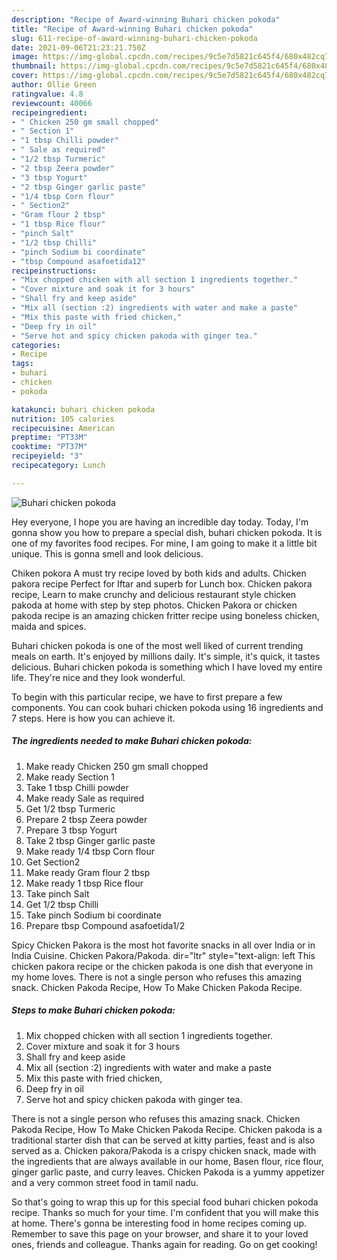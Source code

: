 ```yaml
---
description: "Recipe of Award-winning Buhari chicken pokoda"
title: "Recipe of Award-winning Buhari chicken pokoda"
slug: 611-recipe-of-award-winning-buhari-chicken-pokoda
date: 2021-09-06T21:23:21.750Z
image: https://img-global.cpcdn.com/recipes/9c5e7d5821c645f4/680x482cq70/buhari-chicken-pokoda-recipe-main-photo.jpg
thumbnail: https://img-global.cpcdn.com/recipes/9c5e7d5821c645f4/680x482cq70/buhari-chicken-pokoda-recipe-main-photo.jpg
cover: https://img-global.cpcdn.com/recipes/9c5e7d5821c645f4/680x482cq70/buhari-chicken-pokoda-recipe-main-photo.jpg
author: Ollie Green
ratingvalue: 4.8
reviewcount: 40066
recipeingredient:
- " Chicken 250 gm small chopped"
- " Section 1"
- "1 tbsp Chilli powder"
- " Sale as required"
- "1/2 tbsp Turmeric"
- "2 tbsp Zeera powder"
- "3 tbsp Yogurt"
- "2 tbsp Ginger garlic paste"
- "1/4 tbsp Corn flour"
- " Section2"
- "Gram flour 2 tbsp"
- "1 tbsp Rice flour"
- "pinch Salt"
- "1/2 tbsp Chilli"
- "pinch Sodium bi coordinate"
- "tbsp Compound asafoetida12"
recipeinstructions:
- "Mix chopped chicken with all section 1 ingredients together."
- "Cover mixture and soak it for 3 hours"
- "Shall fry and keep aside"
- "Mix all (section :2) ingredients with water and make a paste"
- "Mix this paste with fried chicken,"
- "Deep fry in oil"
- "Serve hot and spicy chicken pakoda with ginger tea."
categories:
- Recipe
tags:
- buhari
- chicken
- pokoda

katakunci: buhari chicken pokoda 
nutrition: 105 calories
recipecuisine: American
preptime: "PT33M"
cooktime: "PT37M"
recipeyield: "3"
recipecategory: Lunch

---
```



![Buhari chicken pokoda](https://img-global.cpcdn.com/recipes/9c5e7d5821c645f4/680x482cq70/buhari-chicken-pokoda-recipe-main-photo.jpg)

Hey everyone, I hope you are having an incredible day today. Today, I'm gonna show you how to prepare a special dish, buhari chicken pokoda. It is one of my favorites food recipes. For mine, I am going to make it a little bit unique. This is gonna smell and look delicious.

Chiken pokora A must try recipe loved by both kids and adults. Chicken pakora recipe Perfect for Iftar and superb for Lunch box. Chicken pakora recipe, Learn to make crunchy and delicious restaurant style chicken pakoda at home with step by step photos. Chicken Pakora or chicken pakoda recipe is an amazing chicken fritter recipe using boneless chicken, maida and spices.

Buhari chicken pokoda is one of the most well liked of current trending meals on earth. It's enjoyed by millions daily. It's simple, it's quick, it tastes delicious. Buhari chicken pokoda is something which I have loved my entire life. They're nice and they look wonderful.


To begin with this particular recipe, we have to first prepare a few components. You can cook buhari chicken pokoda using 16 ingredients and 7 steps. Here is how you can achieve it.

<!--inarticleads1-->

##### The ingredients needed to make Buhari chicken pokoda:

1. Make ready  Chicken 250 gm small chopped
1. Make ready  Section 1
1. Take 1 tbsp Chilli powder
1. Make ready  Sale as required
1. Get 1/2 tbsp Turmeric
1. Prepare 2 tbsp Zeera powder
1. Prepare 3 tbsp Yogurt
1. Take 2 tbsp Ginger garlic paste
1. Make ready 1/4 tbsp Corn flour
1. Get  Section2
1. Make ready Gram flour 2 tbsp
1. Make ready 1 tbsp Rice flour
1. Take pinch Salt
1. Get 1/2 tbsp Chilli
1. Take pinch Sodium bi coordinate
1. Prepare tbsp Compound asafoetida1/2


Spicy Chicken Pakora is the most hot favorite snacks in all over India or in India Cuisine. Chicken Pakora/Pakoda. dir=&#34;ltr&#34; style=&#34;text-align: left This chicken pakora recipe or the chicken pakoda is one dish that everyone in my home loves. There is not a single person who refuses this amazing snack. Chicken Pakoda Recipe, How To Make Chicken Pakoda Recipe. 

<!--inarticleads2-->

##### Steps to make Buhari chicken pokoda:

1. Mix chopped chicken with all section 1 ingredients together.
1. Cover mixture and soak it for 3 hours
1. Shall fry and keep aside
1. Mix all (section :2) ingredients with water and make a paste
1. Mix this paste with fried chicken,
1. Deep fry in oil
1. Serve hot and spicy chicken pakoda with ginger tea.


There is not a single person who refuses this amazing snack. Chicken Pakoda Recipe, How To Make Chicken Pakoda Recipe. Chicken pakoda is a traditional starter dish that can be served at kitty parties, feast and is also served as a. Chicken pakora/Pakoda is a crispy chicken snack, made with the ingredients that are always available in our home, Basen flour, rice flour, ginger garlic paste, and curry leaves. Chicken Pakoda is a yummy appetizer and a very common street food in tamil nadu. 

So that's going to wrap this up for this special food buhari chicken pokoda recipe. Thanks so much for your time. I'm confident that you will make this at home. There's gonna be interesting food in home recipes coming up. Remember to save this page on your browser, and share it to your loved ones, friends and colleague. Thanks again for reading. Go on get cooking!
